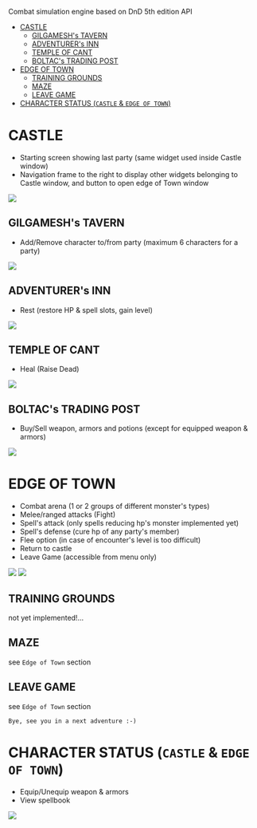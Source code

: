 Combat simulation engine based on DnD 5th edition API

<!-- TOC -->
* [CASTLE](#castle)
  * [GILGAMESH's TAVERN](#gilgameshs-tavern)
  * [ADVENTURER's INN](#adventurers-inn)
  * [TEMPLE OF CANT](#temple-of-cant)
  * [BOLTAC's TRADING POST](#boltacs-trading-post)
* [EDGE OF TOWN](#edge-of-town)
  * [TRAINING GROUNDS](#training-grounds)
  * [MAZE](#maze)
  * [LEAVE GAME](#leave-game)
* [CHARACTER STATUS (`CASTLE` & `EDGE OF TOWN`)](#character-status-castle--edge-of-town)
<!-- TOC -->

# CASTLE

  * Starting screen showing last party (same widget used inside Castle window)
  * Navigation frame to the right to display other widgets belonging to Castle window, and button to open edge of Town window

![](castle_qt.png)

## GILGAMESH's TAVERN

  * Add/Remove character to/from party (maximum 6 characters for a party)

![](tavern_qt.png)

## ADVENTURER's INN

  * Rest (restore HP & spell slots, gain level) 

![](inn_qt.png)

## TEMPLE OF CANT

  * Heal (Raise Dead)

![](cant_qt.png)

## BOLTAC's TRADING POST

  * Buy/Sell weapon, armors and potions (except for equipped weapon & armors)

![](boltac_qt.png)

# EDGE OF TOWN

  * Combat arena (1 or 2 groups of different monster's types)
  * Melee/ranged attacks (Fight)
  * Spell's attack (only spells reducing hp's monster implemented yet)
  * Spell's defense (cure hp of any party's member)
  * Flee option (in case of encounter's level is too difficult)
  * Return to castle
  * Leave Game (accessible from menu only)

![](edge_qt_1.png)
![](edge_qt_2.png)

## TRAINING GROUNDS

not yet implemented!...

## MAZE

see `Edge of Town` section

## LEAVE GAME

see `Edge of Town` section

    Bye, see you in a next adventure :-)

# CHARACTER STATUS (`CASTLE` & `EDGE OF TOWN`)

  * Equip/Unequip weapon & armors 
  * View spellbook

![](char_status_qt.png)